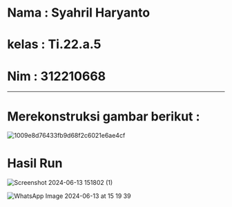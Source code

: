 # Nama : Syahril Haryanto  

# kelas : Ti.22.a.5

# Nim : 312210668

---

# Merekonstruksi gambar berikut :


![1009e8d76433fb9d68f2c6021e6ae4cf](https://github.com/Syhrlhrynt/pengolahan-citra-pertemuan14/assets/129706370/6eb2a71f-3582-445c-bf32-21b258f87bf9)



# Hasil Run

![Screenshot 2024-06-13 151802 (1)](https://github.com/Syhrlhrynt/pengolahan-citra-pertemuan14/assets/129706370/3a79e8cf-5681-4a24-aed6-83d171ec830e)

![WhatsApp Image 2024-06-13 at 15 19 39](https://github.com/Syhrlhrynt/pengolahan-citra-pertemuan14/assets/129706370/853aebac-b2c3-440b-a635-038d095faf5c)
